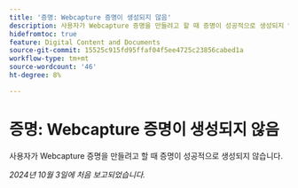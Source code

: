 ```yaml
---
title: '증명: Webcapture 증명이 생성되지 않음'
description: 사용자가 Webcapture 증명을 만들려고 할 때 증명이 성공적으로 생성되지 않습니다.
hidefromtoc: true
feature: Digital Content and Documents
source-git-commit: 15525c915fd95ffaf04f5ee4725c23856cabed1a
workflow-type: tm+mt
source-wordcount: '46'
ht-degree: 8%

---
```



# 증명: Webcapture 증명이 생성되지 않음

사용자가 Webcapture 증명을 만들려고 할 때 증명이 성공적으로 생성되지 않습니다.

_2024년 10월 3일에 처음 보고되었습니다._
